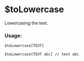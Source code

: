 # $toLowercase

Lowercasing the text.

### Usage:

```plain
$toLowercase[TEXT]

$toLowercase[TEXT abc] // text abc
```
